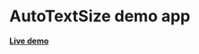# AutoTextSize demo app

[**Live demo**](https://stackblitz.com/github/sanalabs/corner-smoothing/tree/main/example?file=pages%2Findex.tsx)
